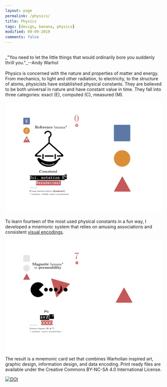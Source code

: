 ```yaml
---
layout: page
permalink: /physics/
title: Physics
tags: [design, banana, physics]
modified: 09-09-2019
comments: false
---
```


[<i class="fa fa-arrow-left"></i>](https://ghattab.github.io/design/)

<br/>
_"You need to let the little things that would ordinarily bore you suddenly thrill you."_--Andy Warhol

<br/>
<br/>
Physics is concerned with the nature and properties of matter and energy. From mechanics, to light and other radiation, to electricity, to the structure of atoms, physicists have established physical constants. They are believed to be both universal in nature and have constant value in time. They fall into three categories: exact (E), computed (C), measured (M).

![Reference](/images/reference.jpg)

To learn fourteen of the most used physical constants in a fun way, I developed a mnemonic system that relies on amusing associations and consistent [visual encodings](https://github.com/ghattab/banana-physics/blob/master/README.md#visual-encodings).

![Pacman](/images/magnetic.jpg)


The result is a mnemonic card set that combines Warholian inspired art, graphic design, information design, and data encoding. Print ready files are available under the Creative Commons BY-NC-SA 4.0 International License.

[![DOI](https://zenodo.org/badge/168874159.svg)](https://zenodo.org/badge/latestdoi/168874159)
